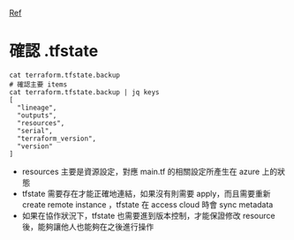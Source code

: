 [Ref](https://ithelp.ithome.com.tw/articles/10259586)
# 確認 .tfstate
```shell
cat terraform.tfstate.backup
# 確認主要 items
cat terraform.tfstate.backup | jq keys
[
  "lineage",
  "outputs",
  "resources",
  "serial",
  "terraform_version",
  "version"
]
```
- resources 主要是資源設定，對應 main.tf 的相關設定所產生在 azure 上的狀態
- tfstate 需要存在才能正確地連結，如果沒有則需要 apply，而且需要重新 create remote instance ，tfstate 在 access cloud 時會 sync metadata
- 如果在協作狀況下，tfstate 也需要進到版本控制，才能保證修改 resource 後，能夠讓他人也能夠在之後進行操作
